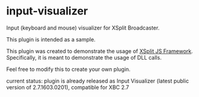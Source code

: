 # input-visualizer

Input (keyboard and mouse) visualizer for XSplit Broadcaster. 

This plugin is intended as a sample. 

This plugin was created to demonstrate the usage of [XSplit JS Framework](http://xjsframework.github.io). Specifically, it is meant to demonstrate the usage of DLL calls.

Feel free to modify this to create your own plugin.

current status: plugin is already released as Input Visualizer (latest public version of 2.7.1603.0201), compatible for XBC 2.7